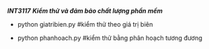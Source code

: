 ***INT3117***
***Kiểm thử và đảm bảo chất lượng phần mềm***

* python giatribien.py #kiểm thử theo giá trị biên

* python phanhoach.py #kiểm thử bằng phân hoạch tương đương
